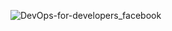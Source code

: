 ![DevOps-for-developers_facebook](https://github.com/user-attachments/assets/6ea8294e-8cf0-472e-ab61-4303dc454ce2)
